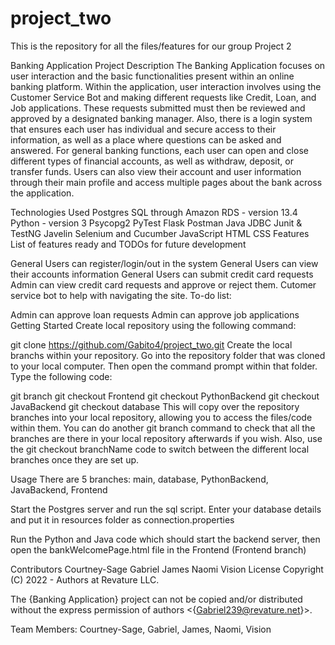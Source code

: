 # project_two
This is the repository for all the files/features for our group Project 2

Banking Application
Project Description
The Banking Application focuses on user interaction and the basic functionalities present within an online banking platform. Within the application, user interaction involves using the Customer Service Bot and making different requests like Credit, Loan, and Job applications. These requests submitted must then be reviewed and approved by a designated banking manager. Also, there is a login system that ensures each user has individual and secure access to their information, as well as a place where questions can be asked and answered. For general banking functions, each user can open and close different types of financial accounts, as well as withdraw, deposit, or transfer funds. Users can also view their account and user information through their main profile and access multiple pages about the bank across the application.

Technologies Used
Postgres SQL through Amazon RDS - version 13.4
Python - version 3
Psycopg2
PyTest
Flask
Postman
Java
JDBC
Junit & TestNG
Javelin
Selenium and Cucumber
JavaScript
HTML
CSS
Features
List of features ready and TODOs for future development

General Users can register/login/out in the system
General Users can view their accounts information
General Users can submit credit card requests
Admin can view credit card requests and approve or reject them.
Cutomer service bot to help with navigating the site.
To-do list:

Admin can approve loan requests
Admin can approve job applications
Getting Started
Create local repository using the following command:

git clone https://github.com/Gabito4/project_two.git
Create the local branchs within your repository. Go into the repository folder that was cloned to your local computer. Then open the command prompt within that folder. Type the following code:

git branch
git checkout Frontend
git checkout PythonBackend
git checkout JavaBackend
git checkout database
This will copy over the repository branches into your local repository, allowing you to access the files/code within them. You can do another git branch command to check that all the branches are there in your local repository afterwards if you wish. Also, use the git checkout branchName code to switch between the different local branches once they are set up.

Usage
There are 5 branches: main, database, PythonBackend, JavaBackend, Frontend

Start the Postgres server and run the sql script. Enter your database details and put it in resources folder as connection.properties

Run the Python and Java code which should start the backend server, then open the bankWelcomePage.html file in the Frontend (Frontend branch)

Contributors
Courtney-Sage
Gabriel
James
Naomi
Vision
License
Copyright (C) 2022 - Authors at Revature LLC.

The {Banking Application} project can not be copied and/or distributed without the express permission of authors <{Gabriel239@revature.net}>.

Team Members: Courtney-Sage, Gabriel, James, Naomi, Vision
